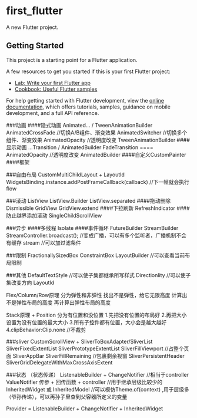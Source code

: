 # first_flutter

A new Flutter project.

## Getting Started

This project is a starting point for a Flutter application.

A few resources to get you started if this is your first Flutter project:

- [Lab: Write your first Flutter app](https://docs.flutter.dev/get-started/codelab)
- [Cookbook: Useful Flutter samples](https://docs.flutter.dev/cookbook)

For help getting started with Flutter development, view the 
[online documentation](https://docs.flutter.dev/), which offers tutorials,
samples, guidance on mobile development, and a full API reference.

###动画
####隐式动画  Animated... / TweenAnimationBuilder
AnimatedCrossFade   //切换A/B组件、渐变效果
AnimatedSwitcher    //切换多个组件、渐变效果
AnimatedOpacity     //透明度改变
TweenAnimationBuilder
####显示动画  ...Transition / AnimatedBuilder
FadeTransition ==== AnimatedOpacity //透明度改变
AnimatedBuilder
####自定义CustomPainter
####框架

###自由布局
CustomMultiChildLayout + LayoutId 
WidgetsBinding.instance.addPostFrameCallback(callback) //下一帧就会执行
flow



###滚动
ListView 
ListView.Builder
ListView.separated
####拖动删除   Dismissible
GridView
GridView.extend
####下拉刷新   RefreshIndicator 
####防止越界添加滚动   SingleChildScrollView

###异步
####多线程 Isolate
####事件循环
FutureBuilder
StreamBuilder 
StreamController.broadcast();   //变成广播，可以有多个监听者，广播机制不会有缓存
stream  //可以加过滤条件



###限制
FractionallySizedBox
ConstraintBox 
LayoutBuilder //可以查看当前布局限制

###其他
DefaultTextStyle //可以使子集都继承所写样式
Directionlity //可以使子集改变方向
LayoutId

Flex/Column/Row原理
分为弹性和非弹性
找出不是弹性，给它无限高度
计算出不是弹性布局的高度
再计算出弹性布局的高度

Stack原理 + Position
分为有位置和没位置
1.先把没有位置的布局好
2.再把大小设置为没有位置的最大大小
3.所有子控件都有位置，大小会是越大越好
4.clipBehavior:Clip.none //不裁剪

###sliver
CustomScrollView + SliverToBoxAdapter/SliverList 
SliverFixedExtentList
SliverPrototypeExtentList
SliverFillViewport  //占整个页面
SliverAppBar 
SliverFillRemaining //包裹剩余视窗
SliverPersistentHeader
SliverGridDelegateWithMaxCrossAxisExtent

###状态 （状态传递）
ListenableBuilder + ChangeNotifier  //相当于controller
ValueNotifier
传参 + 回传函数 + controller //用于继承层级比较少的
InheritedWidget 或 InheritedModel  //可以模仿Theme.of(context) ,用于层级多（爷孙传递），可以再孙子里查到父容器所定义的变量

Provider = ListenableBuilder + ChangeNotifier + InheritedWidget